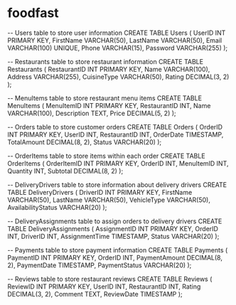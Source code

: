 # foodfast



-- Users table to store user information
CREATE TABLE Users (
    UserID INT PRIMARY KEY,
    FirstName VARCHAR(50),
    LastName VARCHAR(50),
    Email VARCHAR(100) UNIQUE,
    Phone VARCHAR(15),
    Password VARCHAR(255) 
);

-- Restaurants table to store restaurant information
CREATE TABLE Restaurants (
    RestaurantID INT PRIMARY KEY,
    Name VARCHAR(100),
    Address VARCHAR(255),
    CuisineType VARCHAR(50),
    Rating DECIMAL(3, 2)
);

-- MenuItems table to store restaurant menu items
CREATE TABLE MenuItems (
    MenuItemID INT PRIMARY KEY,
    RestaurantID INT,
    Name VARCHAR(100),
    Description TEXT,
    Price DECIMAL(5, 2)
);

-- Orders table to store customer orders
CREATE TABLE Orders (
    OrderID INT PRIMARY KEY,
    UserID INT,
    RestaurantID INT,
    OrderDate TIMESTAMP,
    TotalAmount DECIMAL(8, 2),
    Status VARCHAR(20)
);

-- OrderItems table to store items within each order
CREATE TABLE OrderItems (
    OrderItemID INT PRIMARY KEY,
    OrderID INT,
    MenuItemID INT,
    Quantity INT,
    Subtotal DECIMAL(8, 2)
);

-- DeliveryDrivers table to store information about delivery drivers
CREATE TABLE DeliveryDrivers (
    DriverID INT PRIMARY KEY,
    FirstName VARCHAR(50),
    LastName VARCHAR(50),
    VehicleType VARCHAR(50),
    AvailabilityStatus VARCHAR(20)
);

-- DeliveryAssignments table to assign orders to delivery drivers
CREATE TABLE DeliveryAssignments (
    AssignmentID INT PRIMARY KEY,
    OrderID INT,
    DriverID INT,
    AssignmentTime TIMESTAMP,
    Status VARCHAR(20)
);

-- Payments table to store payment information
CREATE TABLE Payments (
    PaymentID INT PRIMARY KEY,
    OrderID INT,
    PaymentAmount DECIMAL(8, 2),
    PaymentDate TIMESTAMP,
    PaymentStatus VARCHAR(20)
);

-- Reviews table to store restaurant reviews
CREATE TABLE Reviews (
    ReviewID INT PRIMARY KEY,
    UserID INT,
    RestaurantID INT,
    Rating DECIMAL(3, 2),
    Comment TEXT,
    ReviewDate TIMESTAMP
);

